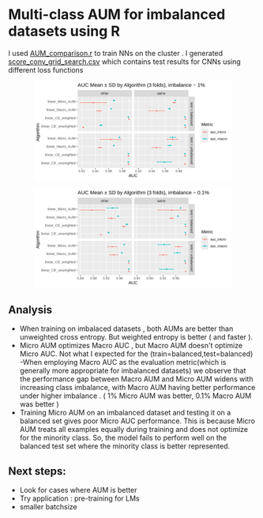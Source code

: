 # Multi-class AUM for imbalanced datasets using R
I used [AUM_comparison.r](AUM_comparison.r) to train NNs on the cluster . I generated [score_conv_grid_search.csv](score_conv_grid_search.csv) which contains test results for CNNs using different loss functions

<p align="center">
  <img src="AUM_comparison_1percent.png" alt="Description" width="400"/>
</p>
<p align="center">
  <img src="AUM_comparison_0,1percent.png" alt="Description" width="400"/>
</p>

## Analysis

- When training on imbalaced datasets , both AUMs are better than unweighted cross entropy. But weighted entropy is better ( and faster ).
- Micro AUM optimizes Macro AUC , but Macro AUM doesn't optimize Micro AUC. Not what I expected for the (train=balanced,test=balanced) 
-When employing Macro AUC as the evaluation metric(which is generally more appropriate for imbalanced datasets) we observe that the performance gap between Macro AUM and Micro AUM widens with increasing class imbalance, with Macro AUM having better performance under higher imbalance . ( 1% Micro AUM was better, 0.1% Macro AUM was better )
- Training Micro AUM on an imbalanced dataset and testing it on a balanced  set gives poor Micro AUC performance. This is because Micro AUM treats all examples equally during training and does not optimize for the minority class. So, the model fails to perform well on the balanced test set where the minority class is better represented.

## Next steps:
- Look for cases where AUM is better
- Try application : pre-training for LMs
- smaller batchsize
